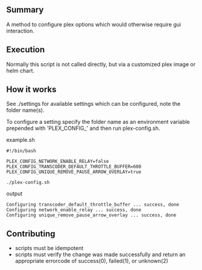 ## Summary

A method to configure plex options which would otherwise require gui interaction.

## Execution

Normally this script is not called directly, but via a customized plex image or helm chart.

## How it works

See ./settings for available settings which can be configured, note the folder name(s).

To configure a setting specify the folder name as an environment variable prepended with 'PLEX_CONFIG_' and then run plex-config.sh.

example.sh
```
#!/bin/bash

PLEX_CONFIG_NETWORK_ENABLE_RELAY=false
PLEX_CONFIG_TRANSCODER_DEFAULT_THROTTLE_BUFFER=600
PLEX_CONFIG_UNIQUE_REMOVE_PAUSE_ARROW_OVERLAY=true

./plex-config.sh
```

output
```
Configuring transcoder_default_throttle_buffer ... success, done
Configuring network_enable_relay ... success, done
Configuring unique_remove_pause_arrow_overlay ... success, done
```

## Contributing

- scripts must be idempotent
- scripts must verify the change was made successfully and return an appropriate errorcode of success(0), failed(1), or unknown(2)
